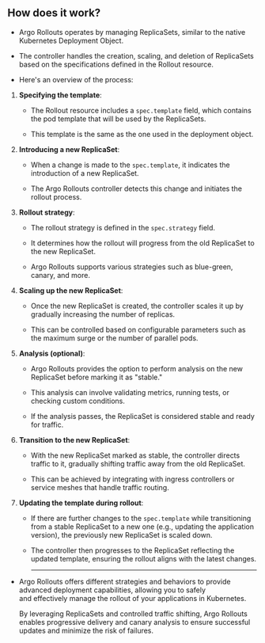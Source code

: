 ## How does it work?

 - Argo Rollouts operates by managing ReplicaSets, similar to the native Kubernetes Deployment Object. 
 -  The controller handles the creation, scaling, and deletion of ReplicaSets based on the specifications defined in the Rollout resource.

  - Here's an overview of the process:

  
1. **Specifying the template**: 
     
     - The Rollout resource includes a `spec.template` field, which contains the pod template that will be used by the ReplicaSets.  

     - This template is the same as the one used in the deployment object.

2. **Introducing a new ReplicaSet**: 
   
   - When a change is made to the `spec.template`, it indicates the introduction of a new ReplicaSet.   
   
   - The Argo Rollouts controller detects this change and initiates the rollout process.

3. **Rollout strategy**: 
   
   - The rollout strategy is defined in the `spec.strategy` field. 

   - It determines how the rollout will progress from the old ReplicaSet to the new ReplicaSet. 

   - Argo Rollouts supports various strategies such as blue-green, canary, and more.

4. **Scaling up the new ReplicaSet**: 
   
   - Once the new ReplicaSet is created, the controller scales it up by gradually increasing the number of replicas.   

   - This can be controlled based on configurable parameters such as the maximum surge or the number of parallel pods.

5. **Analysis (optional)**: 
   
   - Argo Rollouts provides the option to perform analysis on the new ReplicaSet before marking it as "stable."  
   
   - This analysis can involve validating metrics, running tests, or checking custom conditions.   
   
   - If the analysis passes, the ReplicaSet is considered stable and ready for traffic.

6. **Transition to the new ReplicaSet**: 
   
   - With the new ReplicaSet marked as stable, the controller directs traffic to it, gradually shifting traffic away from the old ReplicaSet.   

   - This can be achieved by integrating with ingress controllers or service meshes that handle traffic routing.

7. **Updating the template during rollout**: 
   
   - If there are further changes to the `spec.template` while transitioning from a stable ReplicaSet to a new one (e.g., updating the application version), the previously new ReplicaSet is scaled down.  
   
   -  The controller then progresses to the ReplicaSet reflecting the updated template, ensuring the rollout aligns with the latest changes.
  
       --------------------------

  - Argo Rollouts offers different strategies and behaviors to provide advanced deployment capabilities, allowing you to safely   
   and effectively manage the rollout of your applications in Kubernetes.  

     By leveraging ReplicaSets and controlled traffic shifting, Argo Rollouts enables progressive delivery and canary analysis to ensure successful updates and minimize the risk of failures.